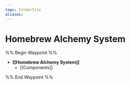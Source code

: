 ```yaml
---
tags: folderfile
aliases:
---
```


# Homebrew Alchemy System
%% Begin Waypoint %%
- **[[Homebrew Alchemy System]]**
	- [[Components]]

%% End Waypoint %%
